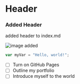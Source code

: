 # Header

### Added Header
added header to index.md

![image added](https://fastly.picsum.photos/id/736/200/300.jpg?hmac=WlU1DEqIVU_kIsTa682WsLgBIfCRbqhOAuKifGAq8TY)

``` javascript
var myVar = "Hello, world!";
```

- [ ] Turn on GitHub Pages
- [ ] Outline my portfolio
- [ ] Introduce myself to the world
